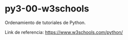 # py3-00-w3schools

Ordenamiento de tutoriales de Python.

Link de referencia: https://www.w3schools.com/python/
